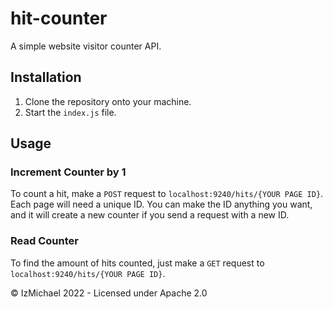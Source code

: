 # hit-counter

A simple website visitor counter API.

## Installation
1. Clone the repository onto your machine.
2. Start the `index.js` file.

## Usage
### Increment Counter by 1
To count a hit, make a `POST` request to `localhost:9240/hits/{YOUR PAGE ID}`. Each page will need a unique ID. You can make the ID anything you want, and it will create a new counter if you send a request with a new ID.

### Read Counter
To find the amount of hits counted, just make a `GET` request to `localhost:9240/hits/{YOUR PAGE ID}`.

© IzMichael 2022 - Licensed under Apache 2.0